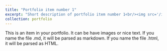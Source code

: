 ```yaml
---
title: "Portfolio item number 1"
excerpt: "Short description of portfolio item number 1<br/><img src='/images/Skyscraper.jpg'><br/>![](Windows.mp4)"
collection: portfolio
---
```


This is an item in your portfolio. It can be have images or nice text. If you name the file .md, it will be parsed as markdown. If you name the file .html, it will be parsed as HTML. 
